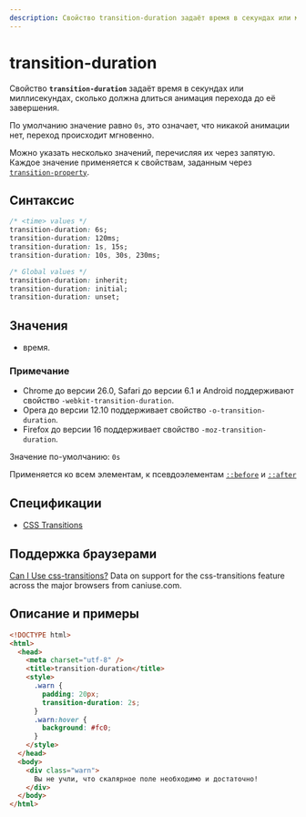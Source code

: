 ```yaml
---
description: Свойство transition-duration задаёт время в секундах или миллисекундах, сколько должна длиться анимация перехода до её завершения
---
```


# transition-duration

Свойство **`transition-duration`** задаёт время в секундах или миллисекундах, сколько должна длиться анимация перехода до её завершения.

По умолчанию значение равно `0s`, это означает, что никакой анимации нет, переход происходит мгновенно.

Можно указать несколько значений, перечисляя их через запятую. Каждое значение применяется к свойствам, заданным через [`transition-property`](transition-property.md).

## Синтаксис

```css
/* <time> values */
transition-duration: 6s;
transition-duration: 120ms;
transition-duration: 1s, 15s;
transition-duration: 10s, 30s, 230ms;

/* Global values */
transition-duration: inherit;
transition-duration: initial;
transition-duration: unset;
```

## Значения

- время.

### Примечание

- Chrome до версии 26.0, Safari до версии 6.1 и Android поддерживают свойство `-webkit-transition-duration`.
- Opera до версии 12.10 поддерживает свойство `-o-transition-duration`.
- Firefox до версии 16 поддерживает свойство `-moz-transition-duration`.

Значение по-умолчанию: `0s`

Применяется ко всем элементам, к псевдоэлементам [`::before`](before.md) и [`::after`](after.md)

## Спецификации

- [CSS Transitions](http://dev.w3.org/csswg/css-transitions/#transition-duration)

## Поддержка браузерами

<p class="ciu_embed" data-feature="css-transitions" data-periods="future_1,current,past_1,past_2">
  <a href="http://caniuse.com/#feat=css-transitions">Can I Use css-transitions?</a> Data on support for the css-transitions feature across the major browsers from caniuse.com.
</p>

## Описание и примеры

```html
<!DOCTYPE html>
<html>
  <head>
    <meta charset="utf-8" />
    <title>transition-duration</title>
    <style>
      .warn {
        padding: 20px;
        transition-duration: 2s;
      }
      .warn:hover {
        background: #fc0;
      }
    </style>
  </head>
  <body>
    <div class="warn">
      Вы не учли, что скалярное поле необходимо и достаточно!
    </div>
  </body>
</html>
```
